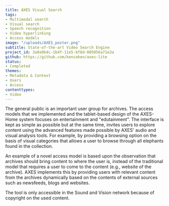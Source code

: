 ```yaml
---
title: AXES Visual Search
tags:
- Multimodal search
- Visual search
- Speech recognition
- Video hyperlinking
- Access models
image: "/uploads/AXES_poster.png"
subtitle: State-of-the-art Video Search Engine
project_id: 3a0a9b4c-1b4f-11e5-bf8d-005056a71e3a
github: https://github.com/kencoken/axes-lite
status:
- Completed
themes:
- Metadata & Context
- Users
- Access
contenttypes:
- Video
---
```


The general public is an important user group for archives. The access models that we implemented and the tablet-based design of the AXES-Home system focuses on entertainment and "edutainment". The interface is kept as simple as possible but at the same time, invites users to explore content using the advanced features made possible by AXES' audio and visual analysis tools. For example, by providing a browsing option on the basis of visual categories that allows a user to browse through all elephants found in the collection.

An example of a novel access model is based upon the observation that archives should bring content to where the user is, instead of the traditional model that requires a user to come to the content (e.g., website of the archive). AXES implements this by providing users with relevant content from the archives dynamically based on the contents of external sources such as newsfeeds, blogs and websites.

The tool is only accessible in the Sound and Vision network because of copyright on the used content.
